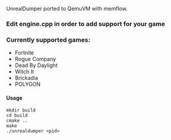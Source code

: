 UnrealDumper ported to QemuVM with memflow.

### Edit engine.cpp in order to add support for your game

### Currently supported games:
 - Fortnite
 - Rogue Company
 - Dead By Daylight
 - Witch It
 - Brickadia
 - POLYGON
 
 
 
 #### Usage
 ```
 mkdir build
 cd build
 cmake ..
 make
./unrealdumper <pid>
```
